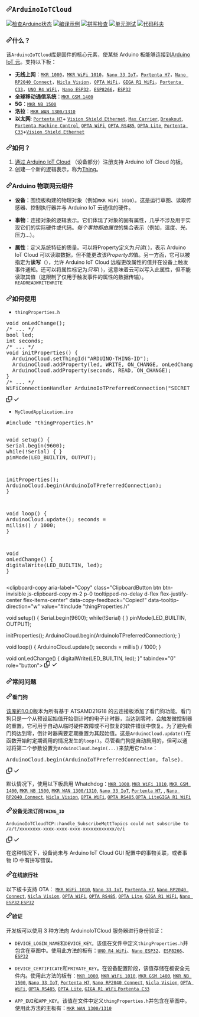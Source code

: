 <div class="Box-sc-g0xbh4-0 bJMeLZ js-snippet-clipboard-copy-unpositioned" data-hpc="true"><article class="markdown-body entry-content container-lg" itemprop="text"><h1 tabindex="-1" dir="auto"><a id="user-content-arduinoiotcloud" class="anchor" aria-hidden="true" tabindex="-1" href="#arduinoiotcloud"><svg class="octicon octicon-link" viewBox="0 0 16 16" version="1.1" width="16" height="16" aria-hidden="true"><path d="m7.775 3.275 1.25-1.25a3.5 3.5 0 1 1 4.95 4.95l-2.5 2.5a3.5 3.5 0 0 1-4.95 0 .751.751 0 0 1 .018-1.042.751.751 0 0 1 1.042-.018 1.998 1.998 0 0 0 2.83 0l2.5-2.5a2.002 2.002 0 0 0-2.83-2.83l-1.25 1.25a.751.751 0 0 1-1.042-.018.751.751 0 0 1-.018-1.042Zm-4.69 9.64a1.998 1.998 0 0 0 2.83 0l1.25-1.25a.751.751 0 0 1 1.042.018.751.751 0 0 1 .018 1.042l-1.25 1.25a3.5 3.5 0 1 1-4.95-4.95l2.5-2.5a3.5 3.5 0 0 1 4.95 0 .751.751 0 0 1-.018 1.042.751.751 0 0 1-1.042.018 1.998 1.998 0 0 0-2.83 0l-2.5 2.5a1.998 1.998 0 0 0 0 2.83Z"></path></svg></a><code>ArduinoIoTCloud</code></h1>
<p dir="auto"><a href="https://github.com/arduino-libraries/ArduinoIoTCloud/actions/workflows/check-arduino.yml"><img src="https://github.com/arduino-libraries/ArduinoIoTCloud/actions/workflows/check-arduino.yml/badge.svg" alt="检查Arduino状态" style="max-width: 100%;"></a>
<a href="https://github.com/arduino-libraries/ArduinoIoTCloud/actions?workflow=Compile+Examples"><img src="https://github.com/arduino-libraries/ArduinoIoTCloud/workflows/Compile%20Examples/badge.svg" alt="编译示例" style="max-width: 100%;"></a>
<a href="https://github.com/arduino-libraries/ArduinoIoTCloud/actions?workflow=Spell+Check"><img src="https://github.com/arduino-libraries/ArduinoIoTCloud/workflows/Spell%20Check/badge.svg" alt="拼写检查" style="max-width: 100%;"></a>
<a href="https://github.com/arduino-libraries/ArduinoIoTCloud/actions?workflow=Unit+Tests"><img src="https://github.com/arduino-libraries/ArduinoIoTCloud/workflows/Unit%20Tests/badge.svg" alt="单元测试" style="max-width: 100%;"></a>
<a href="https://codecov.io/gh/arduino-libraries/ArduinoIoTCloud" rel="nofollow"><img src="https://camo.githubusercontent.com/c883d4fb0c5024852456e9946bf140980f0576715a92826fb61a24b5ac431506/68747470733a2f2f636f6465636f762e696f2f67682f61726475696e6f2d6c69627261726965732f41726475696e6f496f54436c6f75642f6272616e63682f6d61737465722f67726170682f62616467652e737667" alt="代码科夫" data-canonical-src="https://codecov.io/gh/arduino-libraries/ArduinoIoTCloud/branch/master/graph/badge.svg" style="max-width: 100%;"></a></p>
<h3 tabindex="-1" dir="auto"><a id="user-content-what" class="anchor" aria-hidden="true" tabindex="-1" href="#what"><svg class="octicon octicon-link" viewBox="0 0 16 16" version="1.1" width="16" height="16" aria-hidden="true"><path d="m7.775 3.275 1.25-1.25a3.5 3.5 0 1 1 4.95 4.95l-2.5 2.5a3.5 3.5 0 0 1-4.95 0 .751.751 0 0 1 .018-1.042.751.751 0 0 1 1.042-.018 1.998 1.998 0 0 0 2.83 0l2.5-2.5a2.002 2.002 0 0 0-2.83-2.83l-1.25 1.25a.751.751 0 0 1-1.042-.018.751.751 0 0 1-.018-1.042Zm-4.69 9.64a1.998 1.998 0 0 0 2.83 0l1.25-1.25a.751.751 0 0 1 1.042.018.751.751 0 0 1 .018 1.042l-1.25 1.25a3.5 3.5 0 1 1-4.95-4.95l2.5-2.5a3.5 3.5 0 0 1 4.95 0 .751.751 0 0 1-.018 1.042.751.751 0 0 1-1.042.018 1.998 1.998 0 0 0-2.83 0l-2.5 2.5a1.998 1.998 0 0 0 0 2.83Z"></path></svg></a><font style="vertical-align: inherit;"><font style="vertical-align: inherit;">什么？</font></font></h3>
<p dir="auto"><font style="vertical-align: inherit;"><font style="vertical-align: inherit;">该</font></font><code>ArduinoIoTCloud</code><font style="vertical-align: inherit;"><font style="vertical-align: inherit;">库是固件的核心元素，使某些 Arduino 板能够连接到</font></font><a href="https://www.arduino.cc/en/IoT/HomePage" rel="nofollow"><font style="vertical-align: inherit;"><font style="vertical-align: inherit;">Arduino IoT 云</font></font></a><font style="vertical-align: inherit;"><font style="vertical-align: inherit;">。</font><font style="vertical-align: inherit;">支持以下板：</font></font></p>
<ul dir="auto">
<li><strong><font style="vertical-align: inherit;"><font style="vertical-align: inherit;">无线上网</font></font></strong><font style="vertical-align: inherit;"><font style="vertical-align: inherit;">：</font></font><a href="https://store.arduino.cc/arduino-mkr1000-wifi" rel="nofollow"><code>MKR 1000</code></a><font style="vertical-align: inherit;"><font style="vertical-align: inherit;">，</font></font><a href="https://store.arduino.cc/arduino-mkr-wifi-1010" rel="nofollow"><code>MKR WiFi 1010</code></a><font style="vertical-align: inherit;"><font style="vertical-align: inherit;">，</font></font><a href="https://store.arduino.cc/arduino-nano-33-iot" rel="nofollow"><code>Nano 33 IoT</code></a><font style="vertical-align: inherit;"><font style="vertical-align: inherit;">，</font></font><a href="https://store.arduino.cc/portenta-h7" rel="nofollow"><code>Portenta H7</code></a><font style="vertical-align: inherit;"><font style="vertical-align: inherit;">，</font></font><a href="https://store.arduino.cc/products/arduino-nano-rp2040-connect" rel="nofollow"><code>Nano RP2040 Connect</code></a><font style="vertical-align: inherit;"><font style="vertical-align: inherit;">，</font></font><a href="https://store.arduino.cc/products/nicla-vision" rel="nofollow"><code>Nicla Vision</code></a><font style="vertical-align: inherit;"><font style="vertical-align: inherit;">，</font></font><a href="https://store.arduino.cc/products/opta-wifi" rel="nofollow"><code>OPTA WiFi</code></a><font style="vertical-align: inherit;"><font style="vertical-align: inherit;">，</font></font><a href="https://store.arduino.cc/products/giga-r1-wifi" rel="nofollow"><code>GIGA R1 WiFi</code></a><font style="vertical-align: inherit;"><font style="vertical-align: inherit;">，</font></font><a href="https://store.arduino.cc/products/portenta-c33" rel="nofollow"><code>Portenta C33</code></a><font style="vertical-align: inherit;"><font style="vertical-align: inherit;">，</font></font><a href="https://store.arduino.cc/products/uno-r4-wifi" rel="nofollow"><code>UNO R4 WiFi</code></a><font style="vertical-align: inherit;"><font style="vertical-align: inherit;">，</font></font><a href="https://store.arduino.cc/products/nano-esp32" rel="nofollow"><code>Nano ESP32</code></a><font style="vertical-align: inherit;"><font style="vertical-align: inherit;">，</font></font><a href="https://github.com/esp8266/Arduino/releases/tag/2.5.0"><code>ESP8266</code></a><font style="vertical-align: inherit;"><font style="vertical-align: inherit;">，</font></font><a href="https://github.com/espressif/arduino-esp32/releases/tag/2.0.5"><code>ESP32</code></a></li>
<li><strong><font style="vertical-align: inherit;"><font style="vertical-align: inherit;">全球移动通信系统</font></font></strong><font style="vertical-align: inherit;"><font style="vertical-align: inherit;">：</font></font><a href="https://store.arduino.cc/arduino-mkr-gsm-1400-1415" rel="nofollow"><code>MKR GSM 1400</code></a></li>
<li><strong><font style="vertical-align: inherit;"><font style="vertical-align: inherit;">5G</font></font></strong><font style="vertical-align: inherit;"><font style="vertical-align: inherit;">：</font></font><a href="https://store.arduino.cc/arduino-mkr-nb-1500-1413" rel="nofollow"><code>MKR NB 1500</code></a></li>
<li><strong><font style="vertical-align: inherit;"><font style="vertical-align: inherit;">洛拉</font></font></strong><font style="vertical-align: inherit;"><font style="vertical-align: inherit;">：</font></font><a href="https://store.arduino.cc/mkr-wan-1310" rel="nofollow"><code>MKR WAN 1300/1310</code></a></li>
<li><strong><font style="vertical-align: inherit;"><font style="vertical-align: inherit;">以太网</font></font></strong><font style="vertical-align: inherit;"><font style="vertical-align: inherit;">: </font></font><a href="https://store.arduino.cc/products/portenta-h7" rel="nofollow"><code>Portenta H7</code></a><font style="vertical-align: inherit;"><font style="vertical-align: inherit;">+ </font></font><a href="https://store.arduino.cc/products/arduino-portenta-vision-shield-ethernet" rel="nofollow"><code>Vision Shield Ethernet</code></a><font style="vertical-align: inherit;"><font style="vertical-align: inherit;">, </font></font><a href="https://store.arduino.cc/products/portenta-max-carrier" rel="nofollow"><code>Max Carrier</code></a><font style="vertical-align: inherit;"><font style="vertical-align: inherit;">, </font></font><a href="https://store.arduino.cc/products/arduino-portenta-breakout" rel="nofollow"><code>Breakout</code></a><font style="vertical-align: inherit;"><font style="vertical-align: inherit;">, </font></font><a href="https://store.arduino.cc/products/arduino-portenta-machine-control" rel="nofollow"><code>Portenta Machine Control</code></a><font style="vertical-align: inherit;"><font style="vertical-align: inherit;">, </font></font><a href="https://store.arduino.cc/products/opta-wifi" rel="nofollow"><code>OPTA WiFi</code></a><font style="vertical-align: inherit;"><font style="vertical-align: inherit;">, </font></font><a href="https://store.arduino.cc/products/opta-rs485" rel="nofollow"><code>OPTA RS485</code></a><font style="vertical-align: inherit;"><font style="vertical-align: inherit;">, </font></font><a href="https://store.arduino.cc/products/opta-lite" rel="nofollow"><code>OPTA Lite</code></a><font style="vertical-align: inherit;"><font style="vertical-align: inherit;">, </font></font><a href="https://store.arduino.cc/products/portenta-c33" rel="nofollow"><code>Portenta C33</code></a><font style="vertical-align: inherit;"><font style="vertical-align: inherit;">+</font></font><a href="https://store.arduino.cc/products/arduino-portenta-vision-shield-ethernet" rel="nofollow"><code>Vision Shield Ethernet</code></a></li>
</ul>
<h3 tabindex="-1" dir="auto"><a id="user-content-how" class="anchor" aria-hidden="true" tabindex="-1" href="#how"><svg class="octicon octicon-link" viewBox="0 0 16 16" version="1.1" width="16" height="16" aria-hidden="true"><path d="m7.775 3.275 1.25-1.25a3.5 3.5 0 1 1 4.95 4.95l-2.5 2.5a3.5 3.5 0 0 1-4.95 0 .751.751 0 0 1 .018-1.042.751.751 0 0 1 1.042-.018 1.998 1.998 0 0 0 2.83 0l2.5-2.5a2.002 2.002 0 0 0-2.83-2.83l-1.25 1.25a.751.751 0 0 1-1.042-.018.751.751 0 0 1-.018-1.042Zm-4.69 9.64a1.998 1.998 0 0 0 2.83 0l1.25-1.25a.751.751 0 0 1 1.042.018.751.751 0 0 1 .018 1.042l-1.25 1.25a3.5 3.5 0 1 1-4.95-4.95l2.5-2.5a3.5 3.5 0 0 1 4.95 0 .751.751 0 0 1-.018 1.042.751.751 0 0 1-1.042.018 1.998 1.998 0 0 0-2.83 0l-2.5 2.5a1.998 1.998 0 0 0 0 2.83Z"></path></svg></a><font style="vertical-align: inherit;"><font style="vertical-align: inherit;">如何？</font></font></h3>
<ol dir="auto">
<li><font style="vertical-align: inherit;"></font><a href="https://create.arduino.cc/iot" rel="nofollow"><font style="vertical-align: inherit;"><font style="vertical-align: inherit;">通过 Arduino IoT Cloud</font></font></a><font style="vertical-align: inherit;"><font style="vertical-align: inherit;"> （设备部分）注册支持 Arduino IoT Cloud 的板</font><font style="vertical-align: inherit;">。</font></font></li>
<li><font style="vertical-align: inherit;"><font style="vertical-align: inherit;">创建一个新的逻辑表示，称为</font></font><a href="https://create.arduino.cc/iot/things" rel="nofollow"><font style="vertical-align: inherit;"><font style="vertical-align: inherit;">Thing</font></font></a><font style="vertical-align: inherit;"><font style="vertical-align: inherit;">。</font></font></li>
</ol>
<h3 tabindex="-1" dir="auto"><a id="user-content-arduino-iot-cloud-components" class="anchor" aria-hidden="true" tabindex="-1" href="#arduino-iot-cloud-components"><svg class="octicon octicon-link" viewBox="0 0 16 16" version="1.1" width="16" height="16" aria-hidden="true"><path d="m7.775 3.275 1.25-1.25a3.5 3.5 0 1 1 4.95 4.95l-2.5 2.5a3.5 3.5 0 0 1-4.95 0 .751.751 0 0 1 .018-1.042.751.751 0 0 1 1.042-.018 1.998 1.998 0 0 0 2.83 0l2.5-2.5a2.002 2.002 0 0 0-2.83-2.83l-1.25 1.25a.751.751 0 0 1-1.042-.018.751.751 0 0 1-.018-1.042Zm-4.69 9.64a1.998 1.998 0 0 0 2.83 0l1.25-1.25a.751.751 0 0 1 1.042.018.751.751 0 0 1 .018 1.042l-1.25 1.25a3.5 3.5 0 1 1-4.95-4.95l2.5-2.5a3.5 3.5 0 0 1 4.95 0 .751.751 0 0 1-.018 1.042.751.751 0 0 1-1.042.018 1.998 1.998 0 0 0-2.83 0l-2.5 2.5a1.998 1.998 0 0 0 0 2.83Z"></path></svg></a><font style="vertical-align: inherit;"><font style="vertical-align: inherit;">Arduino 物联网云组件</font></font></h3>
<ul dir="auto">
<li>
<p dir="auto"><strong><font style="vertical-align: inherit;"><font style="vertical-align: inherit;">设备</font></font></strong><font style="vertical-align: inherit;"><font style="vertical-align: inherit;">：围绕板构建的物理对象（例如</font></font><code>MKR WiFi 1010</code><font style="vertical-align: inherit;"><font style="vertical-align: inherit;">）。</font><font style="vertical-align: inherit;">这是运行草图、读取传感器、控制执行器并与 Arduino IoT 云通信的硬件。</font></font></p>
</li>
<li>
<p dir="auto"><strong><font style="vertical-align: inherit;"><font style="vertical-align: inherit;">事物</font></font></strong><font style="vertical-align: inherit;"><font style="vertical-align: inherit;">：连接对象的逻辑表示。</font><font style="vertical-align: inherit;">它们体现了对象的固有属性，几乎不涉及用于实现它们的实际硬件或代码。</font></font><em><font style="vertical-align: inherit;"><font style="vertical-align: inherit;">每个事物都由属性</font></font></em><font style="vertical-align: inherit;"><font style="vertical-align: inherit;">的集合表示</font><font style="vertical-align: inherit;">（例如，温度、光、压力...）。</font></font></p>
</li>
<li>
<p dir="auto"><strong><font style="vertical-align: inherit;"><font style="vertical-align: inherit;">属性</font></font></strong><font style="vertical-align: inherit;"><font style="vertical-align: inherit;">：定义系统特征的质量。</font><font style="vertical-align: inherit;">可以将Property</font><font style="vertical-align: inherit;">定义为</font><em><font style="vertical-align: inherit;">只读</font></em><font style="vertical-align: inherit;">( </font><font style="vertical-align: inherit;">)，表示 Arduino IoT Cloud 可以读取数据，但不能更改该</font></font><em><font style="vertical-align: inherit;"><font style="vertical-align: inherit;">Property</font></font></em><font style="vertical-align: inherit;"><em><font style="vertical-align: inherit;">的</font></em><font style="vertical-align: inherit;">值。</font><font style="vertical-align: inherit;">另一方面，它可以被指定为</font><strong><font style="vertical-align: inherit;">读写</font></strong><font style="vertical-align: inherit;">（</font><font style="vertical-align: inherit;">），允许 Arduino IoT Cloud 远程更改属性的值并在设备上触发事件通知。</font><font style="vertical-align: inherit;">还可以将属性标记为</font><em><font style="vertical-align: inherit;">只写</font></em><font style="vertical-align: inherit;">( </font><font style="vertical-align: inherit;">)，这意味着云可以写入此属性，但不能读取其值（这限制了仅用于触发事件的属性的数据传输）。</font></font><em><font style="vertical-align: inherit;"></font></em><font style="vertical-align: inherit;"></font><code>READ</code><font style="vertical-align: inherit;"></font><em><font style="vertical-align: inherit;"></font></em><font style="vertical-align: inherit;"></font><strong><font style="vertical-align: inherit;"></font></strong><font style="vertical-align: inherit;"></font><code>READWRITE</code><font style="vertical-align: inherit;"></font><em><font style="vertical-align: inherit;"></font></em><font style="vertical-align: inherit;"></font><code>WRITE</code><font style="vertical-align: inherit;"></font></p>
</li>
</ul>
<h3 tabindex="-1" dir="auto"><a id="user-content-how-to-use" class="anchor" aria-hidden="true" tabindex="-1" href="#how-to-use"><svg class="octicon octicon-link" viewBox="0 0 16 16" version="1.1" width="16" height="16" aria-hidden="true"><path d="m7.775 3.275 1.25-1.25a3.5 3.5 0 1 1 4.95 4.95l-2.5 2.5a3.5 3.5 0 0 1-4.95 0 .751.751 0 0 1 .018-1.042.751.751 0 0 1 1.042-.018 1.998 1.998 0 0 0 2.83 0l2.5-2.5a2.002 2.002 0 0 0-2.83-2.83l-1.25 1.25a.751.751 0 0 1-1.042-.018.751.751 0 0 1-.018-1.042Zm-4.69 9.64a1.998 1.998 0 0 0 2.83 0l1.25-1.25a.751.751 0 0 1 1.042.018.751.751 0 0 1 .018 1.042l-1.25 1.25a3.5 3.5 0 1 1-4.95-4.95l2.5-2.5a3.5 3.5 0 0 1 4.95 0 .751.751 0 0 1-.018 1.042.751.751 0 0 1-1.042.018 1.998 1.998 0 0 0-2.83 0l-2.5 2.5a1.998 1.998 0 0 0 0 2.83Z"></path></svg></a><font style="vertical-align: inherit;"><font style="vertical-align: inherit;">如何使用</font></font></h3>
<ul dir="auto">
<li><code>thingProperties.h</code></li>
</ul>
<div class="highlight highlight-source-c++ notranslate position-relative overflow-auto" dir="auto"><pre><span class="pl-k">void</span> <span class="pl-en">onLedChange</span>();
<span class="pl-c"><span class="pl-c">/*</span> ... <span class="pl-c">*/</span></span>
<span class="pl-k">bool</span> led;
<span class="pl-k">int</span> seconds;
<span class="pl-c"><span class="pl-c">/*</span> ... <span class="pl-c">*/</span></span>
<span class="pl-k">void</span> <span class="pl-en">initProperties</span>() {
  ArduinoCloud.<span class="pl-c1">setThingId</span>(<span class="pl-s"><span class="pl-pds">"</span>ARDUINO-THING-ID<span class="pl-pds">"</span></span>);
  ArduinoCloud.<span class="pl-c1">addProperty</span>(led, WRITE, ON_CHANGE, onLedChange);
  ArduinoCloud.<span class="pl-c1">addProperty</span>(seconds, READ, ON_CHANGE);
}
<span class="pl-c"><span class="pl-c">/*</span> ... <span class="pl-c">*/</span></span>
WiFiConnectionHandler <span class="pl-en">ArduinoIoTPreferredConnection</span>(<span class="pl-s"><span class="pl-pds">"</span>SECRET_SSID<span class="pl-pds">"</span></span>, <span class="pl-s"><span class="pl-pds">"</span>SECRET_PASS<span class="pl-pds">"</span></span>);</pre><div class="zeroclipboard-container">
    <clipboard-copy aria-label="Copy" class="ClipboardButton btn btn-invisible js-clipboard-copy m-2 p-0 tooltipped-no-delay d-flex flex-justify-center flex-items-center" data-copy-feedback="Copied!" data-tooltip-direction="w" value="void onLedChange();
/* ... */
bool led;
int seconds;
/* ... */
void initProperties() {
  ArduinoCloud.setThingId(&quot;ARDUINO-THING-ID&quot;);
  ArduinoCloud.addProperty(led, WRITE, ON_CHANGE, onLedChange);
  ArduinoCloud.addProperty(seconds, READ, ON_CHANGE);
}
/* ... */
WiFiConnectionHandler ArduinoIoTPreferredConnection(&quot;SECRET_SSID&quot;, &quot;SECRET_PASS&quot;);" tabindex="0" role="button">
      <svg aria-hidden="true" height="16" viewBox="0 0 16 16" version="1.1" width="16" data-view-component="true" class="octicon octicon-copy js-clipboard-copy-icon">
    <path d="M0 6.75C0 5.784.784 5 1.75 5h1.5a.75.75 0 0 1 0 1.5h-1.5a.25.25 0 0 0-.25.25v7.5c0 .138.112.25.25.25h7.5a.25.25 0 0 0 .25-.25v-1.5a.75.75 0 0 1 1.5 0v1.5A1.75 1.75 0 0 1 9.25 16h-7.5A1.75 1.75 0 0 1 0 14.25Z"></path><path d="M5 1.75C5 .784 5.784 0 6.75 0h7.5C15.216 0 16 .784 16 1.75v7.5A1.75 1.75 0 0 1 14.25 11h-7.5A1.75 1.75 0 0 1 5 9.25Zm1.75-.25a.25.25 0 0 0-.25.25v7.5c0 .138.112.25.25.25h7.5a.25.25 0 0 0 .25-.25v-7.5a.25.25 0 0 0-.25-.25Z"></path>
</svg>
      <svg aria-hidden="true" height="16" viewBox="0 0 16 16" version="1.1" width="16" data-view-component="true" class="octicon octicon-check js-clipboard-check-icon color-fg-success d-none">
    <path d="M13.78 4.22a.75.75 0 0 1 0 1.06l-7.25 7.25a.75.75 0 0 1-1.06 0L2.22 9.28a.751.751 0 0 1 .018-1.042.751.751 0 0 1 1.042-.018L6 10.94l6.72-6.72a.75.75 0 0 1 1.06 0Z"></path>
</svg>
    </clipboard-copy>
  </div></div>
<ul dir="auto">
<li><code>MyCloudApplication.ino</code></li>
</ul>
<div class="highlight highlight-source-c++ notranslate position-relative overflow-auto" dir="auto"><pre>#<span class="pl-k">include</span> <span class="pl-s"><span class="pl-pds">"</span>thingProperties.h<span class="pl-pds">"</span></span>

<span class="pl-k">void</span> <span class="pl-en">setup</span>() {
  Serial.<span class="pl-c1">begin</span>(<span class="pl-c1">9600</span>);
  <span class="pl-k">while</span>(!Serial) { }
  <span class="pl-c1">pinMode</span>(LED_BUILTIN, OUTPUT);

  <span class="pl-c1">initProperties</span>();
  ArduinoCloud.<span class="pl-c1">begin</span>(ArduinoIoTPreferredConnection);
}

<span class="pl-k">void</span> <span class="pl-en">loop</span>() {
  ArduinoCloud.<span class="pl-c1">update</span>();
  seconds = <span class="pl-c1">millis</span>() / <span class="pl-c1">1000</span>;
}

<span class="pl-k">void</span> <span class="pl-en">onLedChange</span>() {
  <span class="pl-c1">digitalWrite</span>(LED_BUILTIN, led);
}</pre><div class="zeroclipboard-container">
    <clipboard-copy aria-label="Copy" class="ClipboardButton btn btn-invisible js-clipboard-copy m-2 p-0 tooltipped-no-delay d-flex flex-justify-center flex-items-center" data-copy-feedback="Copied!" data-tooltip-direction="w" value="#include &quot;thingProperties.h&quot;

void setup() {
  Serial.begin(9600);
  while(!Serial) { }
  pinMode(LED_BUILTIN, OUTPUT);

  initProperties();
  ArduinoCloud.begin(ArduinoIoTPreferredConnection);
}

void loop() {
  ArduinoCloud.update();
  seconds = millis() / 1000;
}

void onLedChange() {
  digitalWrite(LED_BUILTIN, led);
}" tabindex="0" role="button">
      <svg aria-hidden="true" height="16" viewBox="0 0 16 16" version="1.1" width="16" data-view-component="true" class="octicon octicon-copy js-clipboard-copy-icon">
    <path d="M0 6.75C0 5.784.784 5 1.75 5h1.5a.75.75 0 0 1 0 1.5h-1.5a.25.25 0 0 0-.25.25v7.5c0 .138.112.25.25.25h7.5a.25.25 0 0 0 .25-.25v-1.5a.75.75 0 0 1 1.5 0v1.5A1.75 1.75 0 0 1 9.25 16h-7.5A1.75 1.75 0 0 1 0 14.25Z"></path><path d="M5 1.75C5 .784 5.784 0 6.75 0h7.5C15.216 0 16 .784 16 1.75v7.5A1.75 1.75 0 0 1 14.25 11h-7.5A1.75 1.75 0 0 1 5 9.25Zm1.75-.25a.25.25 0 0 0-.25.25v7.5c0 .138.112.25.25.25h7.5a.25.25 0 0 0 .25-.25v-7.5a.25.25 0 0 0-.25-.25Z"></path>
</svg>
      <svg aria-hidden="true" height="16" viewBox="0 0 16 16" version="1.1" width="16" data-view-component="true" class="octicon octicon-check js-clipboard-check-icon color-fg-success d-none">
    <path d="M13.78 4.22a.75.75 0 0 1 0 1.06l-7.25 7.25a.75.75 0 0 1-1.06 0L2.22 9.28a.751.751 0 0 1 .018-1.042.751.751 0 0 1 1.042-.018L6 10.94l6.72-6.72a.75.75 0 0 1 1.06 0Z"></path>
</svg>
    </clipboard-copy>
  </div></div>
<h3 tabindex="-1" dir="auto"><a id="user-content-faq" class="anchor" aria-hidden="true" tabindex="-1" href="#faq"><svg class="octicon octicon-link" viewBox="0 0 16 16" version="1.1" width="16" height="16" aria-hidden="true"><path d="m7.775 3.275 1.25-1.25a3.5 3.5 0 1 1 4.95 4.95l-2.5 2.5a3.5 3.5 0 0 1-4.95 0 .751.751 0 0 1 .018-1.042.751.751 0 0 1 1.042-.018 1.998 1.998 0 0 0 2.83 0l2.5-2.5a2.002 2.002 0 0 0-2.83-2.83l-1.25 1.25a.751.751 0 0 1-1.042-.018.751.751 0 0 1-.018-1.042Zm-4.69 9.64a1.998 1.998 0 0 0 2.83 0l1.25-1.25a.751.751 0 0 1 1.042.018.751.751 0 0 1 .018 1.042l-1.25 1.25a3.5 3.5 0 1 1-4.95-4.95l2.5-2.5a3.5 3.5 0 0 1 4.95 0 .751.751 0 0 1-.018 1.042.751.751 0 0 1-1.042.018 1.998 1.998 0 0 0-2.83 0l-2.5 2.5a1.998 1.998 0 0 0 0 2.83Z"></path></svg></a><font style="vertical-align: inherit;"><font style="vertical-align: inherit;">常问问题</font></font></h3>
<h4 tabindex="-1" dir="auto"><a id="user-content-watchdog" class="anchor" aria-hidden="true" tabindex="-1" href="#watchdog"><svg class="octicon octicon-link" viewBox="0 0 16 16" version="1.1" width="16" height="16" aria-hidden="true"><path d="m7.775 3.275 1.25-1.25a3.5 3.5 0 1 1 4.95 4.95l-2.5 2.5a3.5 3.5 0 0 1-4.95 0 .751.751 0 0 1 .018-1.042.751.751 0 0 1 1.042-.018 1.998 1.998 0 0 0 2.83 0l2.5-2.5a2.002 2.002 0 0 0-2.83-2.83l-1.25 1.25a.751.751 0 0 1-1.042-.018.751.751 0 0 1-.018-1.042Zm-4.69 9.64a1.998 1.998 0 0 0 2.83 0l1.25-1.25a.751.751 0 0 1 1.042.018.751.751 0 0 1 .018 1.042l-1.25 1.25a3.5 3.5 0 1 1-4.95-4.95l2.5-2.5a3.5 3.5 0 0 1 4.95 0 .751.751 0 0 1-.018 1.042.751.751 0 0 1-1.042.018 1.998 1.998 0 0 0-2.83 0l-2.5 2.5a1.998 1.998 0 0 0 0 2.83Z"></path></svg></a><font style="vertical-align: inherit;"><font style="vertical-align: inherit;">看门狗</font></font></h4>
<p dir="auto"><font style="vertical-align: inherit;"></font><a href="https://github.com/arduino-libraries/ArduinoIoTCloud/releases/tag/1.0.0"><font style="vertical-align: inherit;"><font style="vertical-align: inherit;">该库的1.0.0</font></font></a><font style="vertical-align: inherit;"><font style="vertical-align: inherit;">版本</font><font style="vertical-align: inherit;">为所有基于 ATSAMD21G18 的云连接板添加了看门狗功能。</font><font style="vertical-align: inherit;">看门狗只是一个从预设起始值开始倒计时的电子计时器，当达到零时，会触发微控制器的重置。</font><font style="vertical-align: inherit;">它可用于自动从临时硬件故障或不可恢复的软件错误中恢复。</font><font style="vertical-align: inherit;">为了避免看门狗达到零，倒计时器需要定期重置为其起始值。</font><font style="vertical-align: inherit;">这是</font></font><code>ArduinoCloud.update()</code><font style="vertical-align: inherit;"><font style="vertical-align: inherit;">在函数开始时定期调用的情况发生的</font></font><code>loop()</code><font style="vertical-align: inherit;"><font style="vertical-align: inherit;">。</font><font style="vertical-align: inherit;">尽管看门狗是自动启用的，但可以通过将第二个参数设置为</font></font><code>ArduinoCloud.begin(...)</code><font style="vertical-align: inherit;"><font style="vertical-align: inherit;">来禁用它</font></font><code>false</code><font style="vertical-align: inherit;"><font style="vertical-align: inherit;">：</font></font></p>
<div class="highlight highlight-source-c++ notranslate position-relative overflow-auto" dir="auto"><pre>ArduinoCloud.begin(ArduinoIoTPreferredConnection, <span class="pl-c1">false</span>).</pre><div class="zeroclipboard-container">
    <clipboard-copy aria-label="Copy" class="ClipboardButton btn btn-invisible js-clipboard-copy m-2 p-0 tooltipped-no-delay d-flex flex-justify-center flex-items-center" data-copy-feedback="Copied!" data-tooltip-direction="w" value="ArduinoCloud.begin(ArduinoIoTPreferredConnection, false)." tabindex="0" role="button">
      <svg aria-hidden="true" height="16" viewBox="0 0 16 16" version="1.1" width="16" data-view-component="true" class="octicon octicon-copy js-clipboard-copy-icon">
    <path d="M0 6.75C0 5.784.784 5 1.75 5h1.5a.75.75 0 0 1 0 1.5h-1.5a.25.25 0 0 0-.25.25v7.5c0 .138.112.25.25.25h7.5a.25.25 0 0 0 .25-.25v-1.5a.75.75 0 0 1 1.5 0v1.5A1.75 1.75 0 0 1 9.25 16h-7.5A1.75 1.75 0 0 1 0 14.25Z"></path><path d="M5 1.75C5 .784 5.784 0 6.75 0h7.5C15.216 0 16 .784 16 1.75v7.5A1.75 1.75 0 0 1 14.25 11h-7.5A1.75 1.75 0 0 1 5 9.25Zm1.75-.25a.25.25 0 0 0-.25.25v7.5c0 .138.112.25.25.25h7.5a.25.25 0 0 0 .25-.25v-7.5a.25.25 0 0 0-.25-.25Z"></path>
</svg>
      <svg aria-hidden="true" height="16" viewBox="0 0 16 16" version="1.1" width="16" data-view-component="true" class="octicon octicon-check js-clipboard-check-icon color-fg-success d-none">
    <path d="M13.78 4.22a.75.75 0 0 1 0 1.06l-7.25 7.25a.75.75 0 0 1-1.06 0L2.22 9.28a.751.751 0 0 1 .018-1.042.751.751 0 0 1 1.042-.018L6 10.94l6.72-6.72a.75.75 0 0 1 1.06 0Z"></path>
</svg>
    </clipboard-copy>
  </div></div>
<p dir="auto"><font style="vertical-align: inherit;"><font style="vertical-align: inherit;">默认情况下，</font><font style="vertical-align: inherit;">使用以下板启用 Whatchdog：</font></font><a href="https://store.arduino.cc/arduino-mkr1000-wifi" rel="nofollow"><code>MKR 1000</code></a><font style="vertical-align: inherit;"><font style="vertical-align: inherit;">, </font></font><a href="https://store.arduino.cc/arduino-mkr-wifi-1010" rel="nofollow"><code>MKR WiFi 1010</code></a><font style="vertical-align: inherit;"><font style="vertical-align: inherit;">, </font></font><a href="https://store.arduino.cc/arduino-mkr-gsm-1400-1415" rel="nofollow"><code>MKR GSM 1400</code></a><font style="vertical-align: inherit;"><font style="vertical-align: inherit;">, </font></font><a href="https://store.arduino.cc/arduino-mkr-nb-1500-1413" rel="nofollow"><code>MKR NB 1500</code></a><font style="vertical-align: inherit;"><font style="vertical-align: inherit;">, </font></font><a href="https://store.arduino.cc/mkr-wan-1310" rel="nofollow"><code>MKR WAN 1300/1310</code></a><font style="vertical-align: inherit;"><font style="vertical-align: inherit;">, </font></font><a href="https://store.arduino.cc/arduino-nano-33-iot" rel="nofollow"><code>Nano 33 IoT</code></a><font style="vertical-align: inherit;"><font style="vertical-align: inherit;">, </font></font><a href="https://store.arduino.cc/portenta-h7" rel="nofollow"><code>Portenta H7</code></a><font style="vertical-align: inherit;"><font style="vertical-align: inherit;">, , </font></font><a href="https://store.arduino.cc/products/arduino-nano-rp2040-connect" rel="nofollow"><code>Nano RP2040 Connect</code></a><font style="vertical-align: inherit;"><font style="vertical-align: inherit;">, </font></font><a href="https://store.arduino.cc/products/nicla-vision" rel="nofollow"><code>Nicla Vision</code></a><font style="vertical-align: inherit;"><font style="vertical-align: inherit;">, </font></font><a href="https://store.arduino.cc/products/opta-wifi" rel="nofollow"><code>OPTA WiFi</code></a><font style="vertical-align: inherit;"><font style="vertical-align: inherit;">, </font></font><a href="https://store.arduino.cc/products/opta-rs485" rel="nofollow"><code>OPTA RS485</code></a><font style="vertical-align: inherit;"><font style="vertical-align: inherit;">,</font></font><a href="https://store.arduino.cc/products/opta-lite" rel="nofollow"><code>OPTA Lite</code></a><font style="vertical-align: inherit;"></font><a href="https://store.arduino.cc/products/giga-r1-wifi" rel="nofollow"><code>GIGA R1 WiFi</code></a></p>
<h4 tabindex="-1" dir="auto"><a id="user-content-device-can-not-subscribe-to-thing_id" class="anchor" aria-hidden="true" tabindex="-1" href="#device-can-not-subscribe-to-thing_id"><svg class="octicon octicon-link" viewBox="0 0 16 16" version="1.1" width="16" height="16" aria-hidden="true"><path d="m7.775 3.275 1.25-1.25a3.5 3.5 0 1 1 4.95 4.95l-2.5 2.5a3.5 3.5 0 0 1-4.95 0 .751.751 0 0 1 .018-1.042.751.751 0 0 1 1.042-.018 1.998 1.998 0 0 0 2.83 0l2.5-2.5a2.002 2.002 0 0 0-2.83-2.83l-1.25 1.25a.751.751 0 0 1-1.042-.018.751.751 0 0 1-.018-1.042Zm-4.69 9.64a1.998 1.998 0 0 0 2.83 0l1.25-1.25a.751.751 0 0 1 1.042.018.751.751 0 0 1 .018 1.042l-1.25 1.25a3.5 3.5 0 1 1-4.95-4.95l2.5-2.5a3.5 3.5 0 0 1 4.95 0 .751.751 0 0 1-.018 1.042.751.751 0 0 1-1.042.018 1.998 1.998 0 0 0-2.83 0l-2.5 2.5a1.998 1.998 0 0 0 0 2.83Z"></path></svg></a><font style="vertical-align: inherit;"><font style="vertical-align: inherit;">设备无法订阅</font></font><code>THING_ID</code></h4>
<div class="snippet-clipboard-content notranslate position-relative overflow-auto"><pre class="notranslate"><code>ArduinoIoTCloudTCP::handle_SubscribeMqttTopics could not subscribe to /a/t/xxxxxxxx-xxxx-xxxx-xxxx-xxxxxxxxxxxx/e/i
</code></pre><div class="zeroclipboard-container">
    <clipboard-copy aria-label="Copy" class="ClipboardButton btn btn-invisible js-clipboard-copy m-2 p-0 tooltipped-no-delay d-flex flex-justify-center flex-items-center" data-copy-feedback="Copied!" data-tooltip-direction="w" value="ArduinoIoTCloudTCP::handle_SubscribeMqttTopics could not subscribe to /a/t/xxxxxxxx-xxxx-xxxx-xxxx-xxxxxxxxxxxx/e/i" tabindex="0" role="button">
      <svg aria-hidden="true" height="16" viewBox="0 0 16 16" version="1.1" width="16" data-view-component="true" class="octicon octicon-copy js-clipboard-copy-icon">
    <path d="M0 6.75C0 5.784.784 5 1.75 5h1.5a.75.75 0 0 1 0 1.5h-1.5a.25.25 0 0 0-.25.25v7.5c0 .138.112.25.25.25h7.5a.25.25 0 0 0 .25-.25v-1.5a.75.75 0 0 1 1.5 0v1.5A1.75 1.75 0 0 1 9.25 16h-7.5A1.75 1.75 0 0 1 0 14.25Z"></path><path d="M5 1.75C5 .784 5.784 0 6.75 0h7.5C15.216 0 16 .784 16 1.75v7.5A1.75 1.75 0 0 1 14.25 11h-7.5A1.75 1.75 0 0 1 5 9.25Zm1.75-.25a.25.25 0 0 0-.25.25v7.5c0 .138.112.25.25.25h7.5a.25.25 0 0 0 .25-.25v-7.5a.25.25 0 0 0-.25-.25Z"></path>
</svg>
      <svg aria-hidden="true" height="16" viewBox="0 0 16 16" version="1.1" width="16" data-view-component="true" class="octicon octicon-check js-clipboard-check-icon color-fg-success d-none">
    <path d="M13.78 4.22a.75.75 0 0 1 0 1.06l-7.25 7.25a.75.75 0 0 1-1.06 0L2.22 9.28a.751.751 0 0 1 .018-1.042.751.751 0 0 1 1.042-.018L6 10.94l6.72-6.72a.75.75 0 0 1 1.06 0Z"></path>
</svg>
    </clipboard-copy>
  </div></div>
<p dir="auto"><font style="vertical-align: inherit;"><font style="vertical-align: inherit;">在这种情况下，设备尚未与 Arduino IoT Cloud GUI 配置中的事物关联，或者事物 ID 中有拼写错误。</font></font></p>
<h4 tabindex="-1" dir="auto"><a id="user-content-ota" class="anchor" aria-hidden="true" tabindex="-1" href="#ota"><svg class="octicon octicon-link" viewBox="0 0 16 16" version="1.1" width="16" height="16" aria-hidden="true"><path d="m7.775 3.275 1.25-1.25a3.5 3.5 0 1 1 4.95 4.95l-2.5 2.5a3.5 3.5 0 0 1-4.95 0 .751.751 0 0 1 .018-1.042.751.751 0 0 1 1.042-.018 1.998 1.998 0 0 0 2.83 0l2.5-2.5a2.002 2.002 0 0 0-2.83-2.83l-1.25 1.25a.751.751 0 0 1-1.042-.018.751.751 0 0 1-.018-1.042Zm-4.69 9.64a1.998 1.998 0 0 0 2.83 0l1.25-1.25a.751.751 0 0 1 1.042.018.751.751 0 0 1 .018 1.042l-1.25 1.25a3.5 3.5 0 1 1-4.95-4.95l2.5-2.5a3.5 3.5 0 0 1 4.95 0 .751.751 0 0 1-.018 1.042.751.751 0 0 1-1.042.018 1.998 1.998 0 0 0-2.83 0l-2.5 2.5a1.998 1.998 0 0 0 0 2.83Z"></path></svg></a><font style="vertical-align: inherit;"><font style="vertical-align: inherit;">在线旅行社</font></font></h4>
<p dir="auto"><font style="vertical-align: inherit;"><font style="vertical-align: inherit;">以下板卡支持 OTA：
 </font></font><a href="https://store.arduino.cc/arduino-mkr-wifi-1010" rel="nofollow"><code>MKR WiFi 1010</code></a><font style="vertical-align: inherit;"><font style="vertical-align: inherit;">, </font></font><a href="https://store.arduino.cc/arduino-nano-33-iot" rel="nofollow"><code>Nano 33 IoT</code></a><font style="vertical-align: inherit;"><font style="vertical-align: inherit;">, </font></font><a href="https://store.arduino.cc/portenta-h7" rel="nofollow"><code>Portenta H7</code></a><font style="vertical-align: inherit;"><font style="vertical-align: inherit;">, </font></font><a href="https://store.arduino.cc/products/arduino-nano-rp2040-connect" rel="nofollow"><code>Nano RP2040 Connect</code></a><font style="vertical-align: inherit;"><font style="vertical-align: inherit;">, </font></font><a href="https://store.arduino.cc/products/nicla-vision" rel="nofollow"><code>Nicla Vision</code></a><font style="vertical-align: inherit;"><font style="vertical-align: inherit;">, </font></font><a href="https://store.arduino.cc/products/opta-wifi" rel="nofollow"><code>OPTA WiFi</code></a><font style="vertical-align: inherit;"><font style="vertical-align: inherit;">, </font></font><a href="https://store.arduino.cc/products/opta-rs485" rel="nofollow"><code>OPTA RS485</code></a><font style="vertical-align: inherit;"><font style="vertical-align: inherit;">, </font></font><a href="https://store.arduino.cc/products/opta-lite" rel="nofollow"><code>OPTA Lite</code></a><font style="vertical-align: inherit;"><font style="vertical-align: inherit;">, </font></font><a href="https://store.arduino.cc/products/giga-r1-wifi" rel="nofollow"><code>GIGA R1 WiFi</code></a><font style="vertical-align: inherit;"><font style="vertical-align: inherit;">, </font></font><a href="https://store.arduino.cc/products/nano-esp32" rel="nofollow"><code>Nano ESP32</code></a><font style="vertical-align: inherit;"><font style="vertical-align: inherit;">,</font></font><a href="https://github.com/espressif/arduino-esp32/releases/tag/2.0.5"><code>ESP32</code></a></p>
<h4 tabindex="-1" dir="auto"><a id="user-content-authentication" class="anchor" aria-hidden="true" tabindex="-1" href="#authentication"><svg class="octicon octicon-link" viewBox="0 0 16 16" version="1.1" width="16" height="16" aria-hidden="true"><path d="m7.775 3.275 1.25-1.25a3.5 3.5 0 1 1 4.95 4.95l-2.5 2.5a3.5 3.5 0 0 1-4.95 0 .751.751 0 0 1 .018-1.042.751.751 0 0 1 1.042-.018 1.998 1.998 0 0 0 2.83 0l2.5-2.5a2.002 2.002 0 0 0-2.83-2.83l-1.25 1.25a.751.751 0 0 1-1.042-.018.751.751 0 0 1-.018-1.042Zm-4.69 9.64a1.998 1.998 0 0 0 2.83 0l1.25-1.25a.751.751 0 0 1 1.042.018.751.751 0 0 1 .018 1.042l-1.25 1.25a3.5 3.5 0 1 1-4.95-4.95l2.5-2.5a3.5 3.5 0 0 1 4.95 0 .751.751 0 0 1-.018 1.042.751.751 0 0 1-1.042.018 1.998 1.998 0 0 0-2.83 0l-2.5 2.5a1.998 1.998 0 0 0 0 2.83Z"></path></svg></a><font style="vertical-align: inherit;"><font style="vertical-align: inherit;">验证</font></font></h4>
<p dir="auto"><font style="vertical-align: inherit;"><font style="vertical-align: inherit;">开发板可以使用 3 种方法向 ArduinoIoTCloud 服务器进行身份验证：</font></font></p>
<ul dir="auto">
<li>
<p dir="auto"><code>DEVICE_LOGIN_NAME</code><font style="vertical-align: inherit;"><font style="vertical-align: inherit;">和</font></font><code>DEVICE_KEY</code><font style="vertical-align: inherit;"><font style="vertical-align: inherit;">。</font><font style="vertical-align: inherit;">该值在文件中定义</font></font><code>thingProperties.h</code><font style="vertical-align: inherit;"><font style="vertical-align: inherit;">并包含在草图中。</font><font style="vertical-align: inherit;">使用此方法的板有：</font></font><a href="https://store.arduino.cc/products/uno-r4-wifi" rel="nofollow"><code>UNO R4 WiFi</code></a><font style="vertical-align: inherit;"><font style="vertical-align: inherit;">、</font></font><a href="https://store.arduino.cc/products/nano-esp32" rel="nofollow"><code>Nano ESP32</code></a><font style="vertical-align: inherit;"><font style="vertical-align: inherit;">、</font></font><a href="https://github.com/esp8266/Arduino/releases/tag/2.5.0"><code>ESP8266</code></a><font style="vertical-align: inherit;"><font style="vertical-align: inherit;">、</font></font><a href="https://github.com/espressif/arduino-esp32/releases/tag/2.0.5"><code>ESP32</code></a></p>
</li>
<li>
<p dir="auto"><code>DEVICE_CERTIFICATE</code><font style="vertical-align: inherit;"><font style="vertical-align: inherit;">和</font></font><code>PRIVATE_KEY</code><font style="vertical-align: inherit;"><font style="vertical-align: inherit;">。</font><font style="vertical-align: inherit;">在设备配置阶段，该值存储在板安全元件内。</font><font style="vertical-align: inherit;">使用此方法的板有：</font></font><a href="https://store.arduino.cc/arduino-mkr1000-wifi" rel="nofollow"><code>MKR 1000</code></a><font style="vertical-align: inherit;"><font style="vertical-align: inherit;">, </font></font><a href="https://store.arduino.cc/arduino-mkr-wifi-1010" rel="nofollow"><code>MKR WiFi 1010</code></a><font style="vertical-align: inherit;"><font style="vertical-align: inherit;">, </font></font><a href="https://store.arduino.cc/arduino-mkr-gsm-1400-1415" rel="nofollow"><code>MKR GSM 1400</code></a><font style="vertical-align: inherit;"><font style="vertical-align: inherit;">, </font></font><a href="https://store.arduino.cc/arduino-mkr-nb-1500-1413" rel="nofollow"><code>MKR NB 1500</code></a><font style="vertical-align: inherit;"><font style="vertical-align: inherit;">, </font></font><a href="https://store.arduino.cc/arduino-nano-33-iot" rel="nofollow"><code>Nano 33 IoT</code></a><font style="vertical-align: inherit;"><font style="vertical-align: inherit;">, </font></font><a href="https://store.arduino.cc/portenta-h7" rel="nofollow"><code>Portenta H7</code></a><font style="vertical-align: inherit;"><font style="vertical-align: inherit;">, </font></font><a href="https://store.arduino.cc/products/arduino-nano-rp2040-connect" rel="nofollow"><code>Nano RP2040 Connect</code></a><font style="vertical-align: inherit;"><font style="vertical-align: inherit;">, </font></font><a href="https://store.arduino.cc/products/nicla-vision" rel="nofollow"><code>Nicla Vision</code></a><font style="vertical-align: inherit;"><font style="vertical-align: inherit;">, </font></font><a href="https://store.arduino.cc/products/opta-wifi" rel="nofollow"><code>OPTA WiFi</code></a><font style="vertical-align: inherit;"><font style="vertical-align: inherit;">, </font></font><a href="https://store.arduino.cc/products/opta-rs485" rel="nofollow"><code>OPTA RS485</code></a><font style="vertical-align: inherit;"><font style="vertical-align: inherit;">, </font></font><a href="https://store.arduino.cc/products/opta-lite" rel="nofollow"><code>OPTA Lite</code></a><font style="vertical-align: inherit;"><font style="vertical-align: inherit;">, </font></font><a href="https://store.arduino.cc/products/giga-r1-wifi" rel="nofollow"><code>GIGA R1 WiFi</code></a><font style="vertical-align: inherit;"><font style="vertical-align: inherit;">,</font></font><a href="https://store.arduino.cc/products/portenta-c33" rel="nofollow"><code>Portenta C33</code></a></p>
</li>
<li>
<p dir="auto"><code>APP_EUI</code><font style="vertical-align: inherit;"><font style="vertical-align: inherit;">和</font></font><code>APP_KEY</code><font style="vertical-align: inherit;"><font style="vertical-align: inherit;">。</font><font style="vertical-align: inherit;">该值在文件中定义</font></font><code>thingProperties.h</code><font style="vertical-align: inherit;"><font style="vertical-align: inherit;">并包含在草图中。</font><font style="vertical-align: inherit;">使用此方法的主板有：</font></font><a href="https://store.arduino.cc/mkr-wan-1310" rel="nofollow"><code>MKR WAN 1300/1310</code></a></p>
</li>
</ul>
</article></div>
